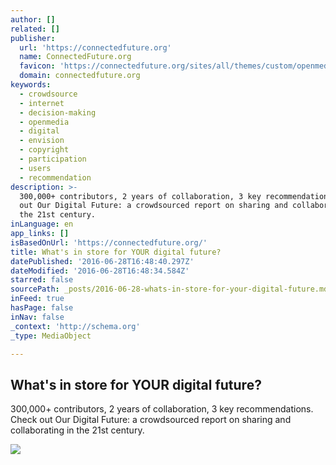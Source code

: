 ```yaml
---
author: []
related: []
publisher:
  url: 'https://connectedfuture.org'
  name: ConnectedFuture.org
  favicon: 'https://connectedfuture.org/sites/all/themes/custom/openmediaorg/favicon.ico'
  domain: connectedfuture.org
keywords:
  - crowdsource
  - internet
  - decision-making
  - openmedia
  - digital
  - envision
  - copyright
  - participation
  - users
  - recommendation
description: >-
  300,000+ contributors, 2 years of collaboration, 3 key recommendations. Check
  out Our Digital Future: a crowdsourced report on sharing and collaborating in
  the 21st century.
inLanguage: en
app_links: []
isBasedOnUrl: 'https://connectedfuture.org/'
title: What's in store for YOUR digital future?
datePublished: '2016-06-28T16:48:40.297Z'
dateModified: '2016-06-28T16:48:34.584Z'
starred: false
sourcePath: _posts/2016-06-28-whats-in-store-for-your-digital-future.md
inFeed: true
hasPage: false
inNav: false
_context: 'http://schema.org'
_type: MediaObject

---
```

<article style=""><h1>What's in store for YOUR digital future?</h1><p>300,000+ contributors, 2 years of collaboration, 3 key recommendations. Check out Our Digital Future: a crowdsourced report on sharing and collaborating in the 21st century.</p><img src="https://connectedfuture.org/sites/default/files/FER_og.jpg" /></article>